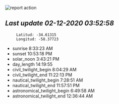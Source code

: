 ![report action](https://github.com/matiasz8/actions-for-reports/workflows/report%20action/badge.svg?branch=develop) 


## *****Last update 02-12-2020 03:52:58*****



		 Latitud: -34.61315
		 Longitud: -58.37723

 - sunrise 	 8:33:23 AM
 - sunset 	 10:53:18 PM
 - solar_noon 	 3:43:21 PM
 - day_length 	 14:19:55
 - civil_twilight_begin 	 8:04:29 AM
 - civil_twilight_end 	 11:22:13 PM
 - nautical_twilight_begin 	 7:28:51 AM
 - nautical_twilight_end 	 11:57:51 PM
 - astronomical_twilight_begin 	 6:49:58 AM
 - astronomical_twilight_end 	 12:36:44 AM
